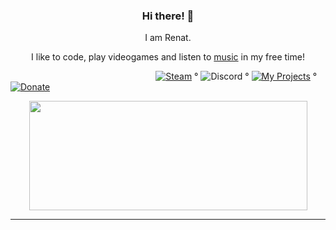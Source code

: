 <h3 align="center">Hi there! 👋</h3>  

<p align="center">I am Renat.</p>   
<p align="center">I like to code, play videogames and listen to <a href="https://open.spotify.com/playlist/4F2uq54Th5f2IMALjGGGJH?si=a288308f89ac43a6">music</a> in my free time!</p>   

&nbsp;&nbsp;&nbsp;&nbsp;&nbsp;&nbsp;&nbsp;&nbsp;&nbsp;&nbsp;&nbsp;&nbsp;&nbsp;&nbsp;&nbsp;&nbsp;&nbsp;&nbsp;&nbsp;&nbsp;&nbsp;&nbsp;&nbsp;&nbsp;&nbsp;&nbsp;&nbsp;&nbsp;&nbsp;&nbsp;&nbsp;&nbsp;&nbsp;&nbsp;&nbsp;&nbsp;&nbsp;&nbsp;&nbsp;&nbsp;&nbsp;&nbsp;&nbsp;&nbsp;&nbsp;&nbsp;&nbsp;&nbsp;&nbsp;&nbsp;&nbsp;&nbsp;&nbsp;&nbsp;&nbsp;&nbsp;&nbsp;&nbsp;
[![Steam](https://img.shields.io/badge/Steam-green)](https://steamcommunity.com/id/terroristu) °
![Discord](https://img.shields.io/badge/-scl69-blueviolet) °
[![My Projects](https://img.shields.io/badge/%20My%20Projects%20-purple)](https://github.com/users/sculex/projects/4) °
[![Donate](https://img.shields.io/badge/PayPal-blue)](https://paypal.me/sclxu)

<p align="center">
  <img width="445" height="175" src="https://github-readme-stats.vercel.app/api?username=sculex&show_icons=true&theme=dracula&include_all_commits=true&count_private=true">
</p>
  
---
